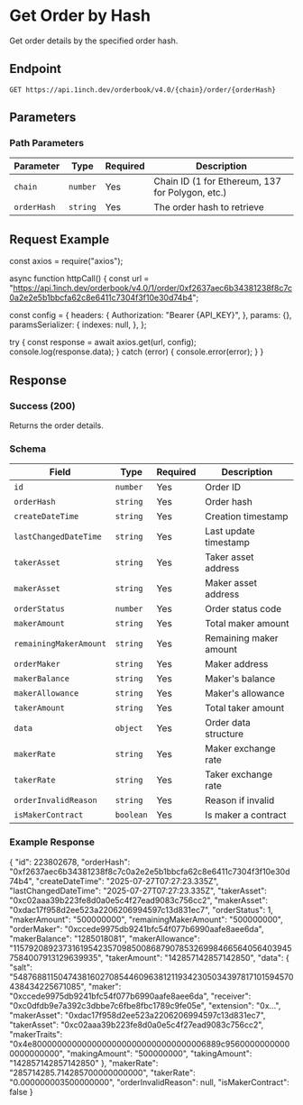 # Get Order by Hash

Get order details by the specified order hash.

## Endpoint

```
GET https://api.1inch.dev/orderbook/v4.0/{chain}/order/{orderHash}
```

## Parameters

### Path Parameters

| Parameter   | Type     | Required | Description                                      |
| ----------- | -------- | -------- | ------------------------------------------------ |
| `chain`     | `number` | Yes      | Chain ID (1 for Ethereum, 137 for Polygon, etc.) |
| `orderHash` | `string` | Yes      | The order hash to retrieve                       |

## Request Example

const axios = require("axios");

async function httpCall() {
const url =
"https://api.1inch.dev/orderbook/v4.0/1/order/0xf2637aec6b34381238f8c7c0a2e2e5b1bbcfa62c8e6411c7304f3f10e30d74b4";

const config = {
headers: {
Authorization: "Bearer {API_KEY}",
},
params: {},
paramsSerializer: {
indexes: null,
},
};

try {
const response = await axios.get(url, config);
console.log(response.data);
} catch (error) {
console.error(error);
}
}

## Response

### Success (200)

Returns the order details.

### Schema

| Field                  | Type      | Required | Description            |
| ---------------------- | --------- | -------- | ---------------------- |
| `id`                   | `number`  | Yes      | Order ID               |
| `orderHash`            | `string`  | Yes      | Order hash             |
| `createDateTime`       | `string`  | Yes      | Creation timestamp     |
| `lastChangedDateTime`  | `string`  | Yes      | Last update timestamp  |
| `takerAsset`           | `string`  | Yes      | Taker asset address    |
| `makerAsset`           | `string`  | Yes      | Maker asset address    |
| `orderStatus`          | `number`  | Yes      | Order status code      |
| `makerAmount`          | `string`  | Yes      | Total maker amount     |
| `remainingMakerAmount` | `string`  | Yes      | Remaining maker amount |
| `orderMaker`           | `string`  | Yes      | Maker address          |
| `makerBalance`         | `string`  | Yes      | Maker's balance        |
| `makerAllowance`       | `string`  | Yes      | Maker's allowance      |
| `takerAmount`          | `string`  | Yes      | Total taker amount     |
| `data`                 | `object`  | Yes      | Order data structure   |
| `makerRate`            | `string`  | Yes      | Maker exchange rate    |
| `takerRate`            | `string`  | Yes      | Taker exchange rate    |
| `orderInvalidReason`   | `string`  | Yes      | Reason if invalid      |
| `isMakerContract`      | `boolean` | Yes      | Is maker a contract    |

### Example Response

{
"id": 223802678,
"orderHash": "0xf2637aec6b34381238f8c7c0a2e2e5b1bbcfa62c8e6411c7304f3f10e30d74b4",
"createDateTime": "2025-07-27T07:27:23.335Z",
"lastChangedDateTime": "2025-07-27T07:27:23.335Z",
"takerAsset": "0xc02aaa39b223fe8d0a0e5c4f27ead9083c756cc2",
"makerAsset": "0xdac17f958d2ee523a2206206994597c13d831ec7",
"orderStatus": 1,
"makerAmount": "500000000",
"remainingMakerAmount": "500000000",
"orderMaker": "0xccede9975db9241bfc54f077b6990aafe8aee6da",
"makerBalance": "1285018081",
"makerAllowance": "115792089237316195423570985008687907853269984665640564039457584007913129639935",
"takerAmount": "142857142857142850",
"data": {
"salt": "5487688115047438160270854460963812119342305034397817101594570438434225671085",
"maker": "0xccede9975db9241bfc54f077b6990aafe8aee6da",
"receiver": "0xc0dfdb9e7a392c3dbbe7c6fbe8fbc1789c9fe05e",
"extension": "0x...",
"makerAsset": "0xdac17f958d2ee523a2206206994597c13d831ec7",
"takerAsset": "0xc02aaa39b223fe8d0a0e5c4f27ead9083c756cc2",
"makerTraits": "0x4e80000000000000000000000000000000006889c95600000000000000000000",
"makingAmount": "500000000",
"takingAmount": "142857142857142850"
},
"makerRate": "285714285.714285700000000000",
"takerRate": "0.000000003500000000",
"orderInvalidReason": null,
"isMakerContract": false
}

```

```
